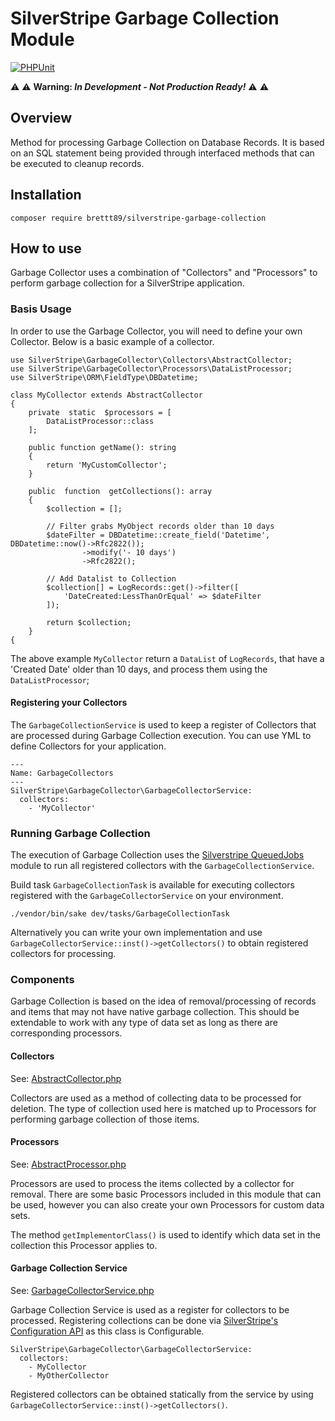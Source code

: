 
# SilverStripe Garbage Collection Module

[![PHPUnit](https://github.com/brettt89/silverstripe-garbage-collector/actions/workflows/php.yml/badge.svg)](https://github.com/brettt89/silverstripe-garbage-collector/actions/workflows/php.yml)

:warning: :warning: **Warning: *In Development - Not Production Ready!*** :warning: :warning:

## Overview

Method for processing Garbage Collection on Database Records. It is based on an SQL statement being provided through interfaced methods that can be executed to cleanup records.

## Installation

```
composer require brettt89/silverstripe-garbage-collection
```

## How to use

Garbage Collector uses a combination of "Collectors" and "Processors" to perform garbage collection for a SilverStripe application.

### Basis Usage

In order to use the Garbage Collector, you will need to define your own Collector. Below is a basic example of a collector.

```
use SilverStripe\GarbageCollector\Collectors\AbstractCollector;
use SilverStripe\GarbageCollector\Processors\DataListProcessor;
use SilverStripe\ORM\FieldType\DBDatetime;

class MyCollector extends AbstractCollector
{
	private  static  $processors = [
		DataListProcessor::class
	];
	
	public function getName(): string
	{
		return 'MyCustomCollector';
	}

	public  function  getCollections(): array
	{
		$collection = [];

		// Filter grabs MyObject records older than 10 days
		$dateFilter = DBDatetime::create_field('Datetime', DBDatetime::now()->Rfc2822());
				->modify('- 10 days')
				->Rfc2822();
		
		// Add Datalist to Collection
		$collection[] = LogRecords::get()->filter([
			'DateCreated:LessThanOrEqual' => $dateFilter
		]);

		return $collection;
	}
{
```

The above example `MyCollector` return a `DataList` of `LogRecords`, that have a 'Created Date' older than 10 days, and process them using the `DataListProcessor`;

#### Registering your Collectors

The `GarbageCollectionService` is used to keep a register of Collectors that are processed during Garbage Collection execution. You can use YML to define Collectors for your application.

```
---
Name: GarbageCollectors
---
SilverStripe\GarbageCollector\GarbageCollectorService:
  collectors:
	- 'MyCollector'
```

### Running Garbage Collection

The execution of Garbage Collection uses the [Silverstripe QueuedJobs](https://github.com/symbiote/silverstripe-queuedjobs/) module to run all registered collectors with the `GarbageCollectionService`.

Build task `GarbageCollectionTask` is available for executing collectors registered with the `GarbageCollectorService` on your environment.

```
./vendor/bin/sake dev/tasks/GarbageCollectionTask
```
Alternatively you can write your own implementation and use `GarbageCollectorService::inst()->getCollectors()` to obtain registered collectors for processing.

### Components

Garbage Collection is based on the idea of removal/processing of records and items that may not have native garbage collection. This should be extendable to work with any type of data set as long as there are corresponding processors.

#### Collectors

See: [AbstractCollector.php](./src/Collectors/AbstractCollector.php)

Collectors are used as a method of collecting data to be processed for deletion. The type of collection used here is matched up to Processors for performing garbage collection of those items.

#### Processors

See: [AbstractProcessor.php](./src/Processors/AbstractProcessor.php)

Processors are used to process the items collected by a collector for removal. There are some basic Processors included in this module that can be used, however you can also create your own Processors for custom data sets.

The method `getImplementorClass()` is used to identify which data set in the collection this Processor applies to.

#### Garbage Collection Service

See: [GarbageCollectorService.php](./src/GarbageCollectorService.php)

Garbage Collection Service is used as a register for collectors to be processed. Registering collections can be done via [SilverStripe's Configuration API](https://docs.silverstripe.org/en/4/developer_guides/configuration/configuration/) as this class is Configurable.

```
SilverStripe\GarbageCollector\GarbageCollectorService:
  collectors:
	- MyCollector
	- MyOtherCollector
```
Registered collectors can be obtained statically from the service by using `GarbageCollectorService::inst()->getCollectors()`.